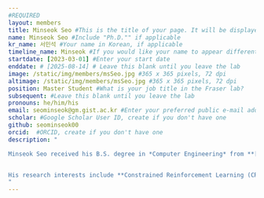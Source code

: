 ```yaml
---
#REQUIRED
layout: members
title: Minseok Seo #This is the title of your page. It will be displayed in the navigation bar and on the page itself.
name: Minseok Seo #Include "Ph.D."" if applicable
kr_name: 서민석 #Your name in Korean, if applicable
timeline_name: Minseok #If you would like your name to appear differently on the Lab timeline, fill out this line.
startdate: [2023-03-01] #Enter your start date
enddate: # [2025-08-14] # Leave this blank until you leave the lab
image: /static/img/members/msSeo.jpg #365 x 365 pixels, 72 dpi
altimage: /static/img/members/msSeo.jpg #365 x 365 pixels, 72 dpi
position: Master Student #What is your job title in the Fraser lab?
subsequent: #Leave this blank until you leave the lab
pronouns: he/him/his
email: seominseok@gm.gist.ac.kr #Enter your preferred public e-mail address
scholar: #Google Scholar User ID, create if you don't have one
github: seominseok00
orcid:  #ORCID, create if you don't have one
description: "

Minseok Seo received his B.S. degree in *Computer Engineering* from **[Hanbat National University](https://www.hanbat.ac.kr)** and is currently pursuing an M.S. degree at the *AI Graduate School* of the **[Gwangju Institute of Science and Technology (GIST)](https://www.gist.ac.kr)**.


His research interests include **Constrained Reinforcement Learning (CRL)**, especially in guaranteeing state-wise safety.
"
---
```



